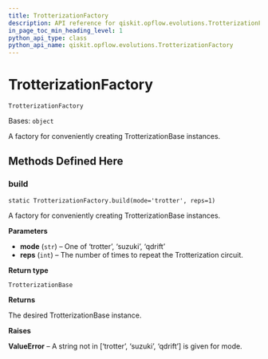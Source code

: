 ```yaml
---
title: TrotterizationFactory
description: API reference for qiskit.opflow.evolutions.TrotterizationFactory
in_page_toc_min_heading_level: 1
python_api_type: class
python_api_name: qiskit.opflow.evolutions.TrotterizationFactory
---
```


# TrotterizationFactory

<span id="qiskit.opflow.evolutions.TrotterizationFactory" />

`TrotterizationFactory`

Bases: `object`

A factory for conveniently creating TrotterizationBase instances.

## Methods Defined Here

### build

<span id="qiskit.opflow.evolutions.TrotterizationFactory.build" />

`static TrotterizationFactory.build(mode='trotter', reps=1)`

A factory for conveniently creating TrotterizationBase instances.

**Parameters**

*   **mode** (`str`) – One of ‘trotter’, ‘suzuki’, ‘qdrift’
*   **reps** (`int`) – The number of times to repeat the Trotterization circuit.

**Return type**

`TrotterizationBase`

**Returns**

The desired TrotterizationBase instance.

**Raises**

**ValueError** – A string not in \[‘trotter’, ‘suzuki’, ‘qdrift’] is given for mode.

